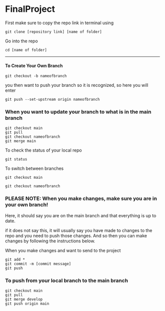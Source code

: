 # FinalProject

First make sure to copy the repo link in terminal using 

```
git clone [repository link] [name of folder]
``` 

Go into the repo 

```
cd [name of folder]
```

----------------------------------------------------------

#### To Create Your Own Branch 
```
git checkout -b nameofbranch
```

you then want to push your branch so it is recognized, so here you will enter 

```
git push --set-upstream origin nameofbranch
```

### When you want to update your branch to what is in the main branch

```
git checkout main 
git pull 
git checkout nameofbranch
git merge main 
```

To check the status of your local repo

``` 
git status 
```

To switch between branches 

```
git checkout main

git checkout nameofbranch
```

### PLEASE NOTE: When you make changes, make sure you are in your own branch! 

Here, it should say you are on the main branch and that everything is up to date. 

if it does not say this, it will usually say you have made to changes to the repo and you need to push those changes. And so then you can make changes by following the instructions below. 

When you make changes and want to send to the project

```
git add *
git commit -m [commit message]
git push 
```

### To push from your local branch to the main branch 

```
git checkout main
git pull 
git merge develop 
git push origin main
```
